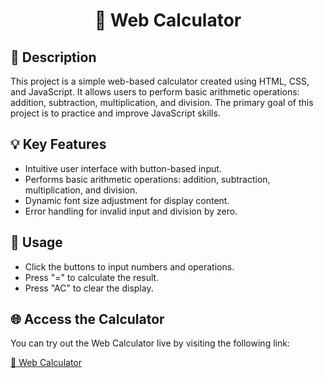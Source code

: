 <h1 align="center">🧮 Web Calculator</h1>

## 📌 Description
This project is a simple web-based calculator created using HTML, CSS, and JavaScript. It allows users to perform basic arithmetic operations: addition, subtraction, multiplication, and division. The primary goal of this project is to practice and improve JavaScript skills.

## 💡 Key Features
- Intuitive user interface with button-based input.
- Performs basic arithmetic operations: addition, subtraction, multiplication, and division.
- Dynamic font size adjustment for display content.
- Error handling for invalid input and division by zero.

## 🚀 Usage
- Click the buttons to input numbers and operations.
- Press "=" to calculate the result.
- Press "AC" to clear the display.

## 🌐 Access the Calculator

You can try out the Web Calculator live by visiting the following link:

[🧮 Web Calculator](https://davidericson00.github.io/Web-Calculator/)
